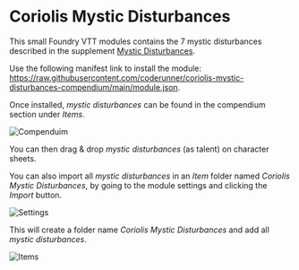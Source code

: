 # Coriolis Mystic Disturbances

This small Foundry VTT modules contains the 7 mystic disturbances described in the supplement [Mystic Disturbances](https://www.drivethrurpg.com/product/387778/Mystic-Disturbances?src=github).

Use the following manifest link to install the module: https://raw.githubusercontent.com/coderunner/coriolis-mystic-disturbances-compendium/main/module.json.

Once installed, _mystic disturbances_ can be found in the compendium section under _Items_.

![Compenduim](https://i.imgur.com/Ys0OE1O.png)

You can then drag & drop _mystic disturbances_ (as talent) on character sheets.

You can also import all _mystic disturbances_ in an _Item_ folder named _Coriolis Mystic Disturbances_, by going to the module settings and clicking the _Import_ button.

![Settings](https://i.imgur.com/M50zEOb.png)

This will create a folder name _Coriolis Mystic Disturbances_ and add all _mystic disturbances_.

![Items](https://i.imgur.com/O3wOB0K.png)
